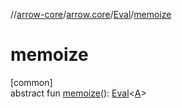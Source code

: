 //[arrow-core](../../../index.md)/[arrow.core](../index.md)/[Eval](index.md)/[memoize](memoize.md)

# memoize

[common]\
abstract fun [memoize](memoize.md)(): [Eval](index.md)&lt;[A](index.md)&gt;

